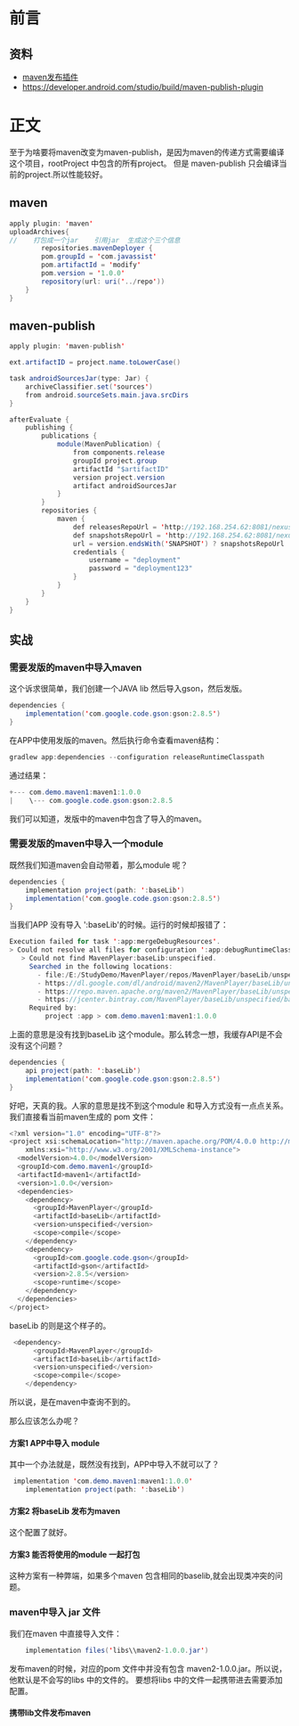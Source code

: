 # 前言
## 资料
* [maven发布插件](https://docs.gradle.org/current/userguide/publishing_maven.html#header)
* https://developer.android.com/studio/build/maven-publish-plugin
# 正文
至于为啥要将maven改变为maven-publish，是因为maven的传递方式需要编译这个项目，rootProject 中包含的所有project。
但是 maven-publish 只会编译当前的project.所以性能较好。
## maven 
````java
apply plugin: 'maven'
uploadArchives{
//    打包成一个jar    引用jar  生成这个三个信息
        repositories.mavenDeployer {
        pom.groupId = 'com.javassist'
        pom.artifactId = 'modify'
        pom.version = '1.0.0'
        repository(url: uri('../repo'))
    }
}
````
## maven-publish
````java
apply plugin: 'maven-publish'

ext.artifactID = project.name.toLowerCase()

task androidSourcesJar(type: Jar) {
    archiveClassifier.set('sources')
    from android.sourceSets.main.java.srcDirs
}

afterEvaluate {
    publishing {
        publications {
            module(MavenPublication) {
                from components.release
                groupId project.group
                artifactId "$artifactID"
                version project.version
                artifact androidSourcesJar
            }
        }
        repositories {
            maven {
                def releasesRepoUrl = 'http://192.168.254.62:8081/nexus/content/repositories/releases/'
                def snapshotsRepoUrl = 'http://192.168.254.62:8081/nexus/content/repositories/snapshots/'
                url = version.endsWith('SNAPSHOT') ? snapshotsRepoUrl : releasesRepoUrl
                credentials {
                    username = "deployment"
                    password = "deployment123"
                }
            }
        }
    }
}
````
## 实战
### 需要发版的maven中导入maven 
这个诉求很简单，我们创建一个JAVA lib 然后导入gson，然后发版。
````java
dependencies {
    implementation('com.google.code.gson:gson:2.8.5')
}
````
在APP中使用发版的maven。然后执行命令查看maven结构：
````java
gradlew app:dependencies --configuration releaseRuntimeClasspath
````
通过结果：
````java
+--- com.demo.maven1:maven1:1.0.0
|    \--- com.google.code.gson:gson:2.8.5
````
我们可以知道，发版中的maven中包含了导入的maven。
### 需要发版的maven中导入一个module
既然我们知道maven会自动带着，那么module 呢？
````java
dependencies {
    implementation project(path: ':baseLib')
    implementation('com.google.code.gson:gson:2.8.5')
}
````
当我们APP 没有导入 ':baseLib'的时候。运行的时候却报错了：
````java
Execution failed for task ':app:mergeDebugResources'.
> Could not resolve all files for configuration ':app:debugRuntimeClasspath'.
   > Could not find MavenPlayer:baseLib:unspecified.
     Searched in the following locations:
       - file:/E:/StudyDemo/MavenPlayer/repos/MavenPlayer/baseLib/unspecified/baseLib-unspecified.pom
       - https://dl.google.com/dl/android/maven2/MavenPlayer/baseLib/unspecified/baseLib-unspecified.pom
       - https://repo.maven.apache.org/maven2/MavenPlayer/baseLib/unspecified/baseLib-unspecified.pom
       - https://jcenter.bintray.com/MavenPlayer/baseLib/unspecified/baseLib-unspecified.pom
     Required by:
         project :app > com.demo.maven1:maven1:1.0.0

````
上面的意思是没有找到baseLib 这个module。那么转念一想，我缓存API是不会没有这个问题？
````java
dependencies {
    api project(path: ':baseLib')
    implementation('com.google.code.gson:gson:2.8.5')
}
````
好吧，天真的我。人家的意思是找不到这个module 和导入方式没有一点点关系。
我们直接看当前maven生成的 pom 文件：
````java
<?xml version="1.0" encoding="UTF-8"?>
<project xsi:schemaLocation="http://maven.apache.org/POM/4.0.0 http://maven.apache.org/xsd/maven-4.0.0.xsd" xmlns="http://maven.apache.org/POM/4.0.0"
    xmlns:xsi="http://www.w3.org/2001/XMLSchema-instance">
  <modelVersion>4.0.0</modelVersion>
  <groupId>com.demo.maven1</groupId>
  <artifactId>maven1</artifactId>
  <version>1.0.0</version>
  <dependencies>
    <dependency>
      <groupId>MavenPlayer</groupId>
      <artifactId>baseLib</artifactId>
      <version>unspecified</version>
      <scope>compile</scope>
    </dependency>
    <dependency>
      <groupId>com.google.code.gson</groupId>
      <artifactId>gson</artifactId>
      <version>2.8.5</version>
      <scope>runtime</scope>
    </dependency>
  </dependencies>
</project>

````
baseLib 的则是这个样子的。
````java
 <dependency>
      <groupId>MavenPlayer</groupId>
      <artifactId>baseLib</artifactId>
      <version>unspecified</version>
      <scope>compile</scope>
    </dependency>
````
所以说，是在maven中查询不到的。

那么应该怎么办呢？<br>
#### 方案1 APP中导入 module
其中一个办法就是，既然没有找到，APP中导入不就可以了？
````java
 implementation 'com.demo.maven1:maven1:1.0.0'
    implementation project(path: ':baseLib')
````
#### 方案2 将baseLib 发布为maven
这个配置了就好。
#### 方案3 能否将使用的module 一起打包
这种方案有一种弊端，如果多个maven 包含相同的baselib,就会出现类冲突的问题。

### maven中导入 jar 文件 
我们在maven 中直接导入文件：
````java
    implementation files('libs\\maven2-1.0.0.jar')
````
发布maven的时候，对应的pom 文件中并没有包含 maven2-1.0.0.jar。所以说，他默认是不会写的libs 中的文件的。
要想将libs 中的文件一起携带进去需要添加配置。
#### 携带lib文件发布maven
